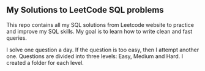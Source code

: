 ## My Solutions to LeetCode SQL problems

This repo contains all my SQL solutions from Leetcode website to practice and improve my SQL skills. My goal is to learn how to write clean and fast queries.

I solve one question a day. If the question is too easy, then I attempt another one. Questions are divided into three levels: Easy, Medium and Hard. I created a folder for each level.
